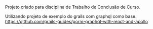 Projeto criado para disciplina de Trabalho de Conclusão de Curso.

Utilizando projeto de exemplo do grails com graphql como base.
https://github.com/grails-guides/gorm-graphql-with-react-and-apollo
